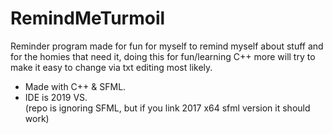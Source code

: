 # RemindMeTurmoil
Reminder program made for fun for myself to remind myself about stuff
and for the homies that need it, doing this for fun/learning C++ more
will try to make it easy to change via txt editing most likely.

- Made with C++ & SFML.
- IDE is 2019 VS.  
(repo is ignoring SFML, but if you link 2017 x64 sfml version it should work)
